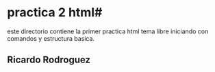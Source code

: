 # practica 2 html#
este directorio contiene la primer practica html tema libre iniciando con comandos y estructura basica.
## Ricardo Rodroguez